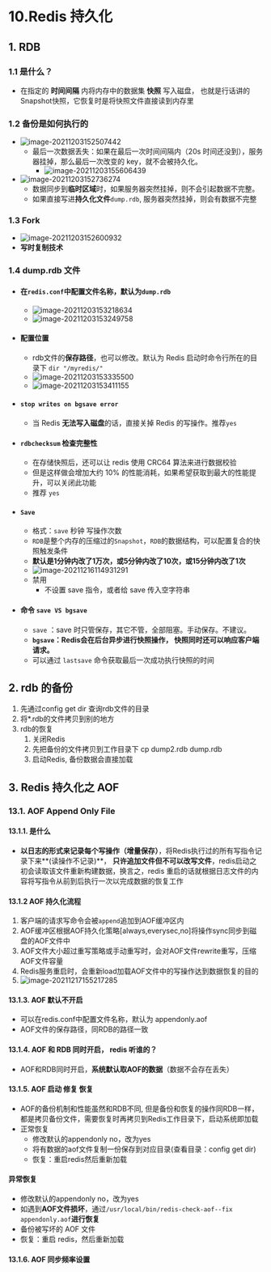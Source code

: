 # 10.Redis 持久化

## 1. RDB

### 1.1 是什么？

- 在指定的 **时间间隔** 内将内存中的数据集 **快照** 写入磁盘， 也就是行话讲的Snapshot快照，它恢复时是将快照文件直接读到内存里

### 1.2 备份是如何执行的

- ![image-20211203152507442](https://raw.githubusercontent.com/TWDH/Leetcode-From-Zero/pictures/img/image-20211203152507442.png)
  - 最后一次数据丢失：如果在最后一次时间间隔内（20s 时间还没到），服务器挂掉，那么最后一次改变的 key，就不会被持久化。
    - ![image-20211203155606439](https://raw.githubusercontent.com/TWDH/Leetcode-From-Zero/pictures/img/image-20211203155606439.png)
- ![image-20211203152736274](https://raw.githubusercontent.com/TWDH/Leetcode-From-Zero/pictures/img/image-20211203152736274.png)
  - 数据同步到**临时区域**时，如果服务器突然挂掉，则不会引起数据不完整。
  - 如果直接写进**持久化文件**`dump.rdb`, 服务器突然挂掉，则会有数据不完整

### 1.3 Fork

- ![image-20211203152600932](https://raw.githubusercontent.com/TWDH/Leetcode-From-Zero/pictures/img/image-20211203152600932.png)
- **写时复制技术**

### 1.4 dump.rdb 文件

- #### 在`redis.conf`中配置**文件名称**，默认为`dump.rdb`

  - ![image-20211203153218634](https://raw.githubusercontent.com/TWDH/Leetcode-From-Zero/pictures/img/image-20211203153218634.png)
  - ![image-20211203153249758](https://raw.githubusercontent.com/TWDH/Leetcode-From-Zero/pictures/img/image-20211203153249758.png)

- #### 配置位置

  - rdb文件的**保存路径**，也可以修改。默认为 Redis 启动时命令行所在的目录下 `dir "/myredis/"`
  - ![image-20211203153335500](https://raw.githubusercontent.com/TWDH/Leetcode-From-Zero/pictures/img/image-20211203153335500.png)
  - ![image-20211203153411155](https://raw.githubusercontent.com/TWDH/Leetcode-From-Zero/pictures/img/image-20211203153411155.png)

- #### `stop writes on bgsave error`

  - 当 Redis **无法写入磁盘**的话，直接关掉 Redis 的写操作。推荐`yes`

- #### `rdbchecksum` 检查完整性

  - 在存储快照后，还可以让 redis 使用 CRC64 算法来进行数据校验
  - 但是这样做会增加大约 10% 的性能消耗，如果希望获取到最大的性能提升，可以关闭此功能
  - 推荐 `yes`

- #### `Save`

  - 格式：`save` 秒钟 写操作次数
  - `RDB`是整个内存的压缩过的`Snapshot`，`RDB`的数据结构，可以配置复合的快照触发条件
  - **默认是1分钟内改了1万次，或5分钟内改了10次，或15分钟内改了1次**
  - ![image-20211216114931291](https://raw.githubusercontent.com/TWDH/Leetcode-From-Zero/pictures/img/image-20211216114931291.png)
  - 禁用
    - 不设置 save 指令，或者给 save 传入空字符串

- #### 命令 `save VS bgsave`

  - `save` ：save 时只管保存，其它不管，全部阻塞。手动保存。不建议。
  - **`bgsave`：Redis会在后台异步进行快照操作， 快照同时还可以响应客户端请求。**
  - 可以通过 `lastsave` 命令获取最后一次成功执行快照的时间

## 2. rdb 的备份

1. 先通过config get dir 查询rdb文件的目录
2. 将*.rdb的文件拷贝到别的地方
3. rdb的恢复
   1. 关闭Redis
   2. 先把备份的文件拷贝到工作目录下 cp dump2.rdb dump.rdb
   3. 启动Redis, 备份数据会直接加载

## 3. Redis 持久化之 AOF

### 13.1. AOF Append Only File

#### 13.1.1. 是什么

- **以日志的形式来记录每个写操作（增量保存）**，将Redis执行过的所有写指令记录下来**(读操作不记录)**， **只许追加文件但不可以改写文件**，redis启动之初会读取该文件重新构建数据，换言之，redis 重启的话就根据日志文件的内容将写指令从前到后执行一次以完成数据的恢复工作

#### 13.1.2 AOF 持久化流程

1. 客户端的请求写命令会被`append`追加到AOF缓冲区内
2. AOF缓冲区根据AOF持久化策略[always,everysec,no]将操作sync同步到磁盘的AOF文件中
3. AOF文件大小超过重写策略或手动重写时，会对AOF文件rewrite重写，压缩AOF文件容量
4. Redis服务重启时，会重新load加载AOF文件中的写操作达到数据恢复的目的
5. ![image-20211217155217285](https://raw.githubusercontent.com/TWDH/Leetcode-From-Zero/pictures/img/image-20211217155217285.png)

#### 13.1.3. AOF 默认不开启

- 可以在redis.conf中配置文件名称，默认为 appendonly.aof
- AOF文件的保存路径，同RDB的路径一致

#### 13.1.4. AOF 和 RDB 同时开启， redis 听谁的？

- AOF和RDB同时开启，**系统默认取AOF的数据**（数据不会存在丢失）


#### 13.1.5. AOF 启动 修复 恢复

- AOF的备份机制和性能虽然和RDB不同, 但是备份和恢复的操作同RDB一样，都是拷贝备份文件，需要恢复时再拷贝到Redis工作目录下，启动系统即加载
- 正常恢复
  - 修改默认的appendonly no，改为yes
  - 将有数据的aof文件复制一份保存到对应目录(查看目录：config get dir)
  - 恢复：重启redis然后重新加载

#### 异常恢复

- 修改默认的appendonly no，改为yes
- 如遇到**AOF文件损坏**，通过`/usr/local/bin/redis-check-aof--fix appendonly.aof`**进行恢复**
- 备份被写坏的 AOF 文件
- 恢复：重启 redis，然后重新加载

#### 13.1.6. AOF 同步频率设置


















































